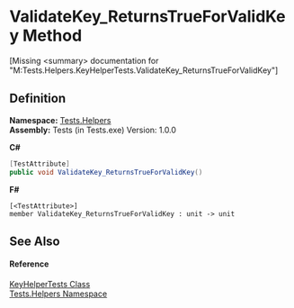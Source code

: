 # ValidateKey_ReturnsTrueForValidKey Method


\[Missing &lt;summary&gt; documentation for "M:Tests.Helpers.KeyHelperTests.ValidateKey_ReturnsTrueForValidKey"\]



## Definition
**Namespace:** <a href="N_Tests_Helpers.md">Tests.Helpers</a>  
**Assembly:** Tests (in Tests.exe) Version: 1.0.0

**C#**
``` C#
[TestAttribute]
public void ValidateKey_ReturnsTrueForValidKey()
```
**F#**
``` F#
[<TestAttribute>]
member ValidateKey_ReturnsTrueForValidKey : unit -> unit 
```



## See Also


#### Reference
<a href="T_Tests_Helpers_KeyHelperTests.md">KeyHelperTests Class</a>  
<a href="N_Tests_Helpers.md">Tests.Helpers Namespace</a>  
